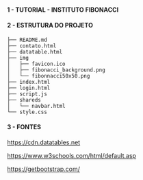 #### 1 - TUTORIAL - INSTITUTO FIBONACCI

#### 2 - ESTRUTURA DO PROJETO

```
├── README.md
├── contato.html
├── datatable.html
├── img
│   ├── favicon.ico
│   ├── fibonacci_background.png
│   └── fibonnacci50x50.png
├── index.html
├── login.html
├── script.js
├── shareds
│   └── navbar.html
└── style.css
```

#### 3 - FONTES

https://cdn.datatables.net

https://www.w3schools.com/html/default.asp

https://getbootstrap.com/
